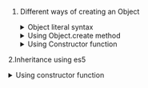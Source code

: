 1. Different ways of creating an Object
      <details>
      <summary>Object literal syntax</summary>

      ```
       const person = {
        firstName:"Prashant",
        lastName:"Jogi"  
      }; 

      In this case person object __proto__ property points to Object.prototype
      ```
      </details>
      
      <details>
      <summary>Using Object.create method</summary>

      ```
       const person = Object.create({}); 
       const person = Object.create(null); 
       const emp={
        name:"Prashant"
       }       
       const person = Object.create(emp);

      In this case person object __proto__ property points to Object.prototype
      ```
      </details>
      
      <details>
      <summary>Using Constructor function</summary>

      ```
      //Constructor function declaration
       function Employee() {
          this.name = 'Prashant';
          this.dept = 'general';
          this.getDepartment=function (){
            return this.dept;
          }
        // this does not Add function to object,
        // As it is not tied to any property and it will treated like nested function  
          function getDepartment2(){
            return this.dept + 2
          }
      }
      // We are assigning function to prototype and function will be accessible to all object instances.
      Employee.prototype.getName=function(){
          return this.name;
      }

    //Object initialisation  using constructor function 
    let emp =new Employee()
      In this case emp object __proto__ property points to Employee.prototype
      ```
      </details>
2.Inheritance using es5

  <details>
      <summary>Using constructor function</summary>
      ```
      //base object
        function Employee() {
          this.name = 'Prashant';
          this.dept = 'general';
          this.getDepartment=function (){
            return this.dept;
         }
       }
      Employee.prototype.getName=function(){
        return this.name;
      }
  
    //derived object  
    function Manager() {
      Employee.call(this);
      this.reports = [];
    }
    Manager.prototype = Object.create(Employee.prototype);
    Manager.prototype.constructor = Manager;

    //Object Creation
    let mng2= new Manager();
      
  ```
   </details>
  
3. Inheritance using es6
